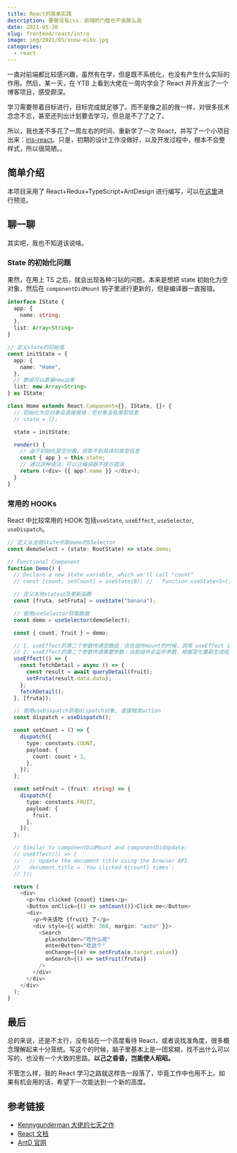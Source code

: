 ```yaml
---
title: React的简单实践
description: 要是没有css，前端的门槛也不会那么高
date: 2021-05-30
slug: frontend/react/intro
image: img/2021/05/snow-miku.jpg
categories:
  - react
---
```


一直对前端都比较感兴趣，虽然有在学，但是既不系统化，也没有产生什么实际的作用。然后，某一天，在 YTB 上看到大佬在一周内学会了 React 并开发出了一个博客项目，感受颇深。

学习需要带着目标进行，目标完成就足够了。而不是像之前的我一样，对很多技术念念不忘，甚至还列出计划要去学习，但总是不了了之了。

所以，我也差不多花了一周左右的时间，重新学了一次 React，并写了一个小项目出来：[iris-react](https://github.com/AzusaChino/iris-react)。只是，初期的设计工作没做好，以及开发过程中，根本不会整样式，所以很简陋。。

## 简单介绍

本项目采用了 React+Redux+TypeScript+AntDesign 进行编写，可以在[这里](http://119.45.30.109/)进行预览。

## 聊一聊

其实吧，我也不知道该说啥。

### State 的初始化问题

果然，在用上 TS 之后，就会出现各种刁钻的问题。本来是想把 state 初始化为空对象，然后在 `componentDidMount` 钩子里进行更新的，但是编译器一直报错。

```ts
interface IState {
  app: {
    name: string;
  },
  list: Array<String>
}

// 定义state的初始值
const initState = {
  app: {
    name: "Home",
  },
  // 数组可以直接new出来
  list: new Array<String>
} as IState;

class Home extends React.Component<{}, IState, {}> {
  // 初始化为空对象会直接报错：空对象没有类型信息
  // state = {};

  state = initState;

  render() {
    // 由于初始化是空对象，获取不到具体的类型信息
    const { app } = this.state;
    // 通过这种语法，可以让编译器不提示错误
    return (<div> {{ app?.name }} </div>);
  }
}
```

### 常用的 HOOKs

React 中比较常用的 HOOK 包括`useState`, `useEffect`, `useSelector`, `useDispatch`。

```typescript
// 定义从全局State中取demo的SSelector
const demoSelect = (state: RootState) => state.demo;

// Functional Component
function Demo() {
  // Declare a new state variable, which we'll call "count"
  // const [count, setCount] = useState(0); //   function useState<S>(initialState: S | (() => S)): [S, Dispatch<SetStateAction<S>>];

  // 定义本地state以及更新函数
  const [fruta, setFruta] = useState("banana");

  // 使用useSelector获取数据
  const demo = useSelector(demoSelect);

  const { count, fruit } = demo;

  // 1. useEffect的第二个参数传递空数组：仅在组件mount的时候，调用 useEffect 函数。
  // 2. useEffect的第二个参数传递需要参数：当前组件会监听参数，根据变化重新生成组件。
  useEffect(() => {
    const fetchDetail = async () => {
      const result = await queryDetail(fruit);
      setFruta(result.data.data);
    };
    fetchDetail();
  }, [fruta]);

  // 使用useDispatch获取dispatch对象, 直接触发action
  const dispatch = useDispatch();

  const setCount = () => {
    dispatch({
      type: constants.COUNT,
      payload: {
        count: count + 1,
      },
    });
  };

  const setFruit = (fruit: string) => {
    dispatch({
      type: constants.FRUIT,
      payload: {
        fruit,
      },
    });
  };

  // Similar to componentDidMount and componentDidUpdate:
  // useEffect(() => {
  //   // Update the document title using the browser API
  //   document.title = `You clicked ${count} times`;
  // });

  return (
    <div>
      <p>You clicked {count} times</p>
      <Button onClick={() => setCount()}>Click me</Button>
      <div>
        <p>今天该吃 {fruit} 了</p>
        <div style={{ width: 360, margin: "auto" }}>
          <Search
            placeholder="吃什么呢"
            enterButton="吃这个"
            onChange={(e) => setFruta(e.target.value)}
            onSearch={() => setFruit(fruta)}
          />
        </div>
      </div>
    </div>
  );
}
```

## 最后

总的来说，还是不太行，没有站在一个高度看待 React，或者说找准角度，很多概念理解起来十分笼统。写这个的时候，脑子里基本上是一团浆糊，找不出什么可以写的，也没有一个大致的思路。**以己之昏昏，岂能使人昭昭。**

不管怎么样，我的 React 学习之路就这样告一段落了，毕竟工作中也用不上。如果有机会用的话，希望下一次能达到一个新的高度。

## 参考链接

- [Kennygunderman 大佬的七天之作](https://github.com/Kennygunderman/web-app)
- [React 文档](https://reactjs.org/docs/getting-started.html)
- [AntD 官网](https://ant.design/)

